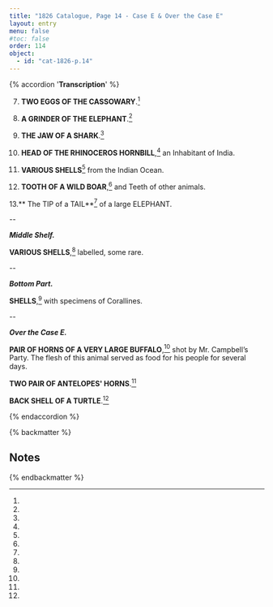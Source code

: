 ```yaml
---
title: "1826 Catalogue, Page 14 - Case E & Over the Case E"
layout: entry
menu: false
#toc: false
order: 114
object:
  - id: "cat-1826-p.14"
---
```

{% accordion '**Transcription**' %}

7. **TWO EGGS OF THE CASSOWARY**.[^1]

8. **A GRINDER OF THE ELEPHANT**.[^2]

9. **THE JAW OF A SHARK**.[^3]

10. **HEAD OF THE RHINOCEROS HORNBILL**,[^4] an
Inhabitant of India.

11. **VARIOUS SHELLS**[^5] from the Indian Ocean.

12. **TOOTH OF A WILD BOAR**,[^6] and Teeth of other
animals.

13.** The TIP of a TAIL**[^7] of a large ELEPHANT.

--

***Middle Shelf.***

**VARIOUS SHELLS**,[^8] labelled, some rare.

--

***Bottom Part.***

**SHELLS**,[^9] with specimens of Corallines.

--

***Over the Case E.***

**PAIR OF HORNS OF A VERY LARGE BUFFALO**,[^10]
shot by Mr. Campbell’s Party.
The flesh of this animal served as food for his people for
several days.

**TWO PAIR OF ANTELOPES' HORNS**.[^11]

**BACK SHELL OF A TURTLE**.[^12]

{% endaccordion %}

{% backmatter %}

## Notes

[^1]:
[^2]:
[^3]:
[^4]:
[^5]:
[^6]:
[^7]:
[^8]:
[^9]:
[^10]:
[^11]:
[^12]:

{% endbackmatter %}




